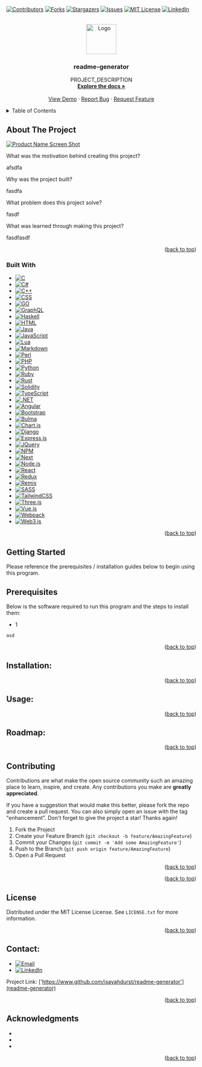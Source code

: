 
<a name="readme-top"></a>

[![Contributors][contributors-shield]][contributors-url]
[![Forks][forks-shield]][forks-url]
[![Stargazers][stars-shield]][stars-url]
[![Issues][issues-shield]][issues-url]
[![MIT License][license-shield]][license-url]
[![LinkedIn][linkedin-shield]][linkedin-url]

<!-- PROJECT LOGO -->
<br />
<div align="center">
<a href="GITHUB_URL">
<img src="LOGO_SOURCE" alt="Logo" width="80" height="80">
</a>

<h3 align="center">readme-generator</h3>
<p align="center">
PROJECT_DESCRIPTION
<br />
<a href="GITHUB_URL"><strong>Explore the docs »</strong></a>
<br />
<br />
<a href="GITHUB_URL">View Demo</a>
·
<a href="GITHUB_URL/issues">Report Bug</a>
·
<a href="GITHUB_URL/issues">Request Feature</a>
</p>
</div>

<!-- TABLE OF CONTENTS -->
<details>
<summary>Table of Contents</summary>
<ol>
<li>
<a href="#about-the-project">About The Project</a>
<ul>
<li><a href="#built-with">Built With</a></li>
</ul>
</li>
<li>
<a href="#getting-started">Getting Started</a>
<ul>
<li><a href="#prerequisites">Prerequisites</a></li>
<li><a href="#installation">Installation</a></li>
</ul>
</li>
<li><a href="#usage">Usage</a></li>
<li><a href="#roadmap">Roadmap</a></li>
<li><a href="#contributing">Contributing</a></li>
<li><a href="#license">License</a></li>
<li><a href="#contact">Contact</a></li>
<li><a href="#acknowledgments">Acknowledgments</a></li>
</ol>
</details>

<!-- ABOUT THE PROJECT -->

## About The Project

[![Product Name Screen Shot][product-screenshot]](https://example.com)


What was the motivation behind creating this project?

afsdfa


Why was the project built?

fasdfa


What problem does this project solve?

fasdf


What was learned through making this project?

fasdfasdf




<p align="right">(<a href="#readme-top">back to top</a>)</p>

### Built With


- [![C][C-badge]][C-url]
- [![C#][C#-badge]][C#-url]
- [![C++][C++-badge]][C++-url]
- [![CSS][CSS-badge]][CSS-url]
- [![GO][GO-badge]][GO-url]
- [![GraphQL][GraphQL-badge]][GraphQL-url]
- [![Haskell][Haskell-badge]][Haskell-url]
- [![HTML][HTML-badge]][HTML-url]
- [![Java][Java-badge]][Java-url]
- [![JavaScript][JavaScript-badge]][JavaScript-url]
- [![Lua][Lua-badge]][Lua-url]
- [![Markdown][Markdown-badge]][Markdown-url]
- [![Perl][Perl-badge]][Perl-url]
- [![PHP][PHP-badge]][PHP-url]
- [![Python][Python-badge]][Python-url]
- [![Ruby][Ruby-badge]][Ruby-url]
- [![Rust][Rust-badge]][Rust-url]
- [![Solidity][Solidity-badge]][Solidity-url]
- [![TypeScript][TypeScript-badge]][TypeScript-url]
- [![.NET][.NET-badge]][.NET-url]
- [![Angular][Angular-badge]][Angular-url]
- [![Bootstrap][Bootstrap-badge]][Bootstrap-url]
- [![Bulma][Bulma-badge]][Bulma-url]
- [![Chart.js][Chart.js-badge]][Chart.js-url]
- [![Django][Django-badge]][Django-url]
- [![Express.js][Express.js-badge]][Express.js-url]
- [![JQuery][JQuery-badge]][JQuery-url]
- [![NPM][NPM-badge]][NPM-url]
- [![Next][Next-badge]][Next-url]
- [![Node.js][Node.js-badge]][Node.js-url]
- [![React][React-badge]][React-url]
- [![Redux][Redux-badge]][Redux-url]
- [![Remix][Remix-badge]][Remix-url]
- [![SASS][SASS-badge]][SASS-url]
- [![TailwindCSS][TailwindCSS-badge]][TailwindCSS-url]
- [![Three.js][Three.js-badge]][Three.js-url]
- [![Vue.js][Vue.js-badge]][Vue.js-url]
- [![Webpack][Webpack-badge]][Webpack-url]
- [![Web3.js][Web3.js-badge]][Web3.js-url]

<p align="right">(<a href="#readme-top">back to top</a>)</p>

<!-- GETTING STARTED -->

## Getting Started

Please reference the prerequisites / installation guides below to begin using this program.

## Prerequisites

Below is the software required to run this program and the steps to install them:

- 1
```none
asd
```



<p align="right">(<a href="#readme-top">back to top</a>)</p>

## Installation:



<p align="right">(<a href="#readme-top">back to top</a>)</p>

<!-- USAGE EXAMPLES -->

## Usage:



<p align="right">(<a href="#readme-top">back to top</a>)</p>

<!-- ROADMAP -->

## Roadmap:



<p align="right">(<a href="#readme-top">back to top</a>)</p>

<!-- CONTRIBUTING -->

## Contributing

Contributions are what make the open source community such an amazing place to learn, inspire, and create. Any contributions you make are **greatly appreciated**.

If you have a suggestion that would make this better, please fork the repo and create a pull request. You can also simply open an issue with the tag "enhancement".
Don't forget to give the project a star! Thanks again!

1. Fork the Project
2. Create your Feature Branch (`git checkout -b feature/AmazingFeature`)
3. Commit your Changes (`git commit -m 'Add some AmazingFeature'`)
4. Push to the Branch (`git push origin feature/AmazingFeature`)
5. Open a Pull Request

<p align="right">(<a href="#readme-top">back to top</a>)</p>

<p align="right">(<a href="#readme-top">back to top</a>)</p>

<!-- LICENSE -->

<!-- LICENSE -->

## License

Distributed under the MIT License License. See `LICENSE.txt` for more information.

<p align="right">(<a href="#readme-top">back to top</a>)</p>

<!-- CONTACT -->

## Contact:


- [![Email][Email-badge]][Email-url]
- [![LinkedIn][LinkedIn-badge]][LinkedIn-url]

Project Link: ['https://www.github.com/isayahdurst/readme-generator'](readme-generator)

<p align="right">(<a href="#readme-top">back to top</a>)</p>

<!-- ACKNOWLEDGMENTS -->

## Acknowledgments

-   []()
-   []()
-   []()

<p align="right">(<a href="#readme-top">back to top</a>)</p>

<!-- MARKDOWN LINKS & IMAGES -->
<!-- https://www.markdownguide.org/basic-syntax/#reference-style-links -->

[contributors-shield]: https://img.shields.io/github/contributors/isayahdurst/readme-generator.svg?style=for-the-badge
[contributors-url]: GITHUB_URL/graphs/contributors
[forks-shield]: https://img.shields.io/github/forks/isayahdurst/readme-generator.svg?style=for-the-badge
[forks-url]: GITHUB_URL/network/members
[stars-shield]: https://img.shields.io/github/stars/isayahdurst/readme-generator.svg?style=for-the-badge
[stars-url]: GITHUB_URL/stargazers
[issues-shield]: https://img.shields.io/github/issues/isayahdurst/readme-generator.svg?style=for-the-badge
[issues-url]: GITHUB_URL/issues
[license-shield]: https://img.shields.io/github/license/isayahdurst/readme-generator.svg?style=for-the-badge
[license-url]: GITHUB_URL/blob/master/LICENSE.txt
[linkedin-shield]: https://img.shields.io/badge/-LinkedIn-black.svg?style=for-the-badge&logo=linkedin&colorB=555
[product-screenshot]: images/screenshot.png


<!-- MARKDOWN LINKS & IMAGES -->
<!-- https://www.markdownguide.org/basic-syntax/#reference-style-links -->

[C-badge]: https://img.shields.io/badge/c-%2300599C.svg?style=for-the-badge&logo=c&logoColor=white
[C-url]: https://devdocs.io/c/
[C#-badge]: https://img.shields.io/badge/c%23-%23239120.svg?style=for-the-badge&logo=c-sharp&logoColor=white
[C#-url]: https://learn.microsoft.com/en-us/dotnet/csharp/
[C++-badge]: https://img.shields.io/badge/c++-%2300599C.svg?style=for-the-badge&logo=c%2B%2B&logoColor=white
[C++-url]: https://isocpp.org/
[CSS-badge]: https://img.shields.io/badge/css3-%231572B6.svg?style=for-the-badge&logo=css3&logoColor=white
[CSS-url]: https://developer.mozilla.org/en-US/docs/Web/CSS
[GO-badge]: https://img.shields.io/badge/go-%2300ADD8.svg?style=for-the-badge&logo=go&logoColor=white
[GO-url]: https://go.dev/
[GraphQL-badge]: https://img.shields.io/badge/-GraphQL-E10098?style=for-the-badge&logo=graphql&logoColor=white
[GraphQL-url]: https://graphql.org/
[Haskell-badge]: https://img.shields.io/badge/Haskell-5e5086?style=for-the-badge&logo=haskell&logoColor=white
[Haskell-url]: https://www.haskell.org/documentation/
[HTML-badge]: https://img.shields.io/badge/html5-%23E34F26.svg?style=for-the-badge&logo=html5&logoColor=white
[HTML-url]: https://html.spec.whatwg.org/multipage/
[Java-badge]: https://img.shields.io/badge/java-%23ED8B00.svg?style=for-the-badge&logo=java&logoColor=white
[Java-url]: https://docs.oracle.com/en/java/javase/19/
[JavaScript-badge]: https://img.shields.io/badge/javascript-%23323330.svg?style=for-the-badge&logo=javascript&logoColor=%23F7DF1E
[JavaScript-url]: https://developer.mozilla.org/en-US/docs/Web/JavaScript
[Lua-badge]: https://img.shields.io/badge/lua-%232C2D72.svg?style=for-the-badge&logo=lua&logoColor=white
[Lua-url]: https://www.lua.org/
[Markdown-badge]: https://img.shields.io/badge/markdown-%23000000.svg?style=for-the-badge&logo=markdown&logoColor=white
[Markdown-url]: https://www.markdownguide.org/
[Perl-badge]: https://img.shields.io/badge/perl-%2339457E.svg?style=for-the-badge&logo=perl&logoColor=white
[Perl-url]: https://perldoc.perl.org/
[PHP-badge]: https://img.shields.io/badge/php-%23777BB4.svg?style=for-the-badge&logo=php&logoColor=white
[PHP-url]: https://www.php.net/docs.php
[Python-badge]: https://img.shields.io/badge/python-3670A0?style=for-the-badge&logo=python&logoColor=ffdd54
[Python-url]: https://docs.python.org/3/
[Ruby-badge]: https://img.shields.io/badge/ruby-%23CC342D.svg?style=for-the-badge&logo=ruby&logoColor=white
[Ruby-url]: https://www.ruby-lang.org/en/documentation/
[Rust-badge]: https://img.shields.io/badge/rust-%23000000.svg?style=for-the-badge&logo=rust&logoColor=white
[Rust-url]: https://www.rust-lang.org/learn
[Solidity-badge]: https://img.shields.io/badge/Solidity-%23363636.svg?style=for-the-badge&logo=solidity&logoColor=white
[Solidity-url]: https://soliditylang.org/
[TypeScript-badge]: https://img.shields.io/badge/typescript-%23007ACC.svg?style=for-the-badge&logo=typescript&logoColor=white
[TypeScript-url]: https://www.typescriptlang.org/docs/
[.NET-badge]: https://img.shields.io/badge/.NET-5C2D91?style=for-the-badge&logo=.net&logoColor=white
[.NET-url]: https://learn.microsoft.com/en-us/dotnet/
[Angular-badge]: https://img.shields.io/badge/angular-%23DD0031.svg?style=for-the-badge&logo=angular&logoColor=white
[Angular-url]: https://angular.io/docs
[Bootstrap-badge]: https://img.shields.io/badge/bootstrap-%23563D7C.svg?style=for-the-badge&logo=bootstrap&logoColor=white
[Bootstrap-url]: https://getbootstrap.com/docs/4.1/getting-started/introduction/
[Bulma-badge]: https://img.shields.io/badge/bulma-00D0B1?style=for-the-badge&logo=bulma&logoColor=white
[Bulma-url]: https://bulma.io/documentation/
[Chart.js-badge]: https://img.shields.io/badge/chart.js-F5788D.svg?style=for-the-badge&logo=chart.js&logoColor=white
[Chart.js-url]: https://www.chartjs.org/docs/latest/
[Django-badge]: https://img.shields.io/badge/django-%23092E20.svg?style=for-the-badge&logo=django&logoColor=white
[Django-url]: https://docs.djangoproject.com/en/4.1/
[Express.js-badge]: https://img.shields.io/badge/express.js-%23404d59.svg?style=for-the-badge&logo=express&logoColor=%2361DAFB
[Express.js-url]: https://expressjs.com/
[JQuery-badge]: https://img.shields.io/badge/jquery-%230769AD.svg?style=for-the-badge&logo=jquery&logoColor=white
[JQuery-url]: https://api.jquery.com/
[NPM-badge]: https://img.shields.io/badge/NPM-%23000000.svg?style=for-the-badge&logo=npm&logoColor=white
[NPM-url]: https://docs.npmjs.com/
[Next-badge]: https://img.shields.io/badge/Next-black?style=for-the-badge&logo=next.js&logoColor=white
[Next-url]: https://nextjs.org/docs
[Node.js-badge]: https://img.shields.io/badge/node.js-6DA55F?style=for-the-badge&logo=node.js&logoColor=white
[Node.js-url]: https://nodejs.org/en/docs/
[React-badge]: https://img.shields.io/badge/react-%2320232a.svg?style=for-the-badge&logo=react&logoColor=%2361DAFB
[React-url]: https://reactjs.org/docs/getting-started.html
[Redux-badge]: https://img.shields.io/badge/redux-%23593d88.svg?style=for-the-badge&logo=redux&logoColor=white
[Redux-url]: https://redux.js.org/
[Remix-badge]: https://img.shields.io/badge/remix-%23000.svg?style=for-the-badge&logo=remix&logoColor=white
[Remix-url]: https://remix.run/docs/en/v1
[SASS-badge]: https://img.shields.io/badge/SASS-hotpink.svg?style=for-the-badge&logo=SASS&logoColor=white
[SASS-url]: https://sass-lang.com/documentation/
[TailwindCSS-badge]: https://img.shields.io/badge/tailwindcss-%2338B2AC.svg?style=for-the-badge&logo=tailwind-css&logoColor=white
[TailwindCSS-url]: https://tailwindcss.com/docs/installation
[Three.js-badge]: https://img.shields.io/badge/threejs-black?style=for-the-badge&logo=three.js&logoColor=white
[Three.js-url]: https://threejs.org/
[Vue.js-badge]: https://img.shields.io/badge/vuejs-%2335495e.svg?style=for-the-badge&logo=vuedotjs&logoColor=%234FC08D
[Vue.js-url]: https://vuejs.org/
[Webpack-badge]: https://img.shields.io/badge/webpack-%238DD6F9.svg?style=for-the-badge&logo=webpack&logoColor=black
[Webpack-url]: https://webpack.js.org/
[Web3.js-badge]: https://img.shields.io/badge/web3.js-F16822?style=for-the-badge&logo=web3.js&logoColor=white
[Web3.js-url]: https://web3js.readthedocs.io/en/v1.8.1/
[Email-badge]: https://img.shields.io/badge/Gmail-D14836?style=for-the-badge&logo=gmail&logoColor=white
[Email-url]: mailto:asdfasdf
[LinkedIn-badge]: https://img.shields.io/badge/LinkedIn-0077B5?style=for-the-badge&logo=linkedin&logoColor=white
[LinkedIn-url]: https://www.linkedin.com/in/asdfadsf

